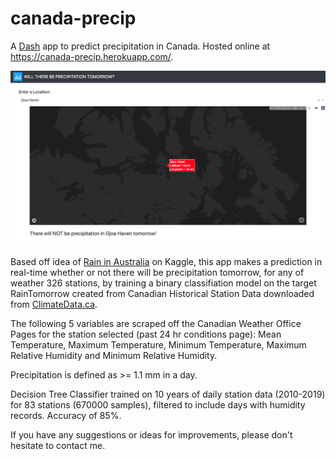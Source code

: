 # canada-precip
A [Dash](https://plotly.com/dash/) app to predict precipitation in Canada. Hosted online at https://canada-precip.herokuapp.com/.

[<img src="https://github.com/shawndegroot/canada-precip/blob/master/image.png">](https://canada-precip.herokuapp.com/)

Based off idea of [Rain in Australia](https://www.kaggle.com/jsphyg/weather-dataset-rattle-package) on Kaggle, this app makes a prediction in real-time whether or not there will be precipitation tomorrow, for any of weather 326 stations, by training a binary classifiation model on the target RainTomorrow created from Canadian Historical Station Data downloaded from [ClimateData.ca](https://climatedata.ca/). 

The following 5 variables are scraped off the Canadian Weather Office Pages for the station selected (past 24 hr conditions page): Mean Temperature, Maximum Temperature, Minimum Temperature, Maximum Relative Humidity and Minimum Relative Humidity.

Precipitation is defined as >= 1.1 mm in a day. 

Decision Tree Classifier trained on 10 years of daily station data (2010-2019) for 83 stations (670000 samples), filtered to include days with humidity records. Accuracy of 85%.

If you have any suggestions or ideas for improvements, please don't hesitate to contact me. 

